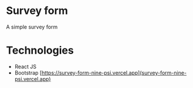 # Survey form
A simple survey form
# Technologies
  - React JS
  - Bootstrap
[https://survey-form-nine-psi.vercel.app](survey-form-nine-psi.vercel.app)
